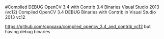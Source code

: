 #Compiled DEBUG OpenCV 3.4 with Contrib 3.4 Binaries Visual Studio 2013 (vc12)
Compiled OpenCV 3.4 DEBUG Binaries with Contrib in Visual Studio 2013 vc12

https://github.com/cppxaxa/compiled_opencv_3.4_and_contrib_vc12 but having debug binaries
